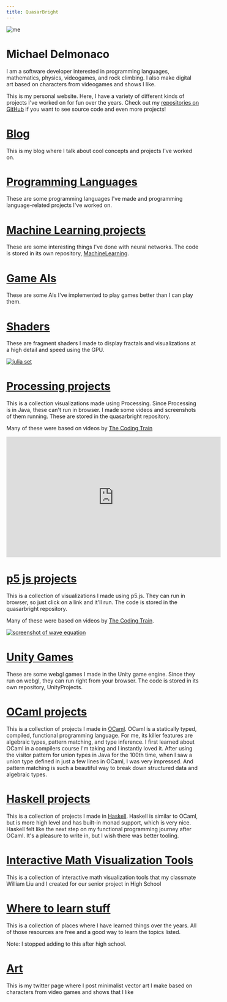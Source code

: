 ```yaml
---
title: QuasarBright
---
```

![me](https://quasarbright.github.io/images/me-2023.jpg)
# Michael Delmonaco
I am a software developer interested in programming languages, mathematics, physics, videogames, and rock climbing. I also make digital art based on characters from videogames and shows I like.

This is my personal website. Here, I have a variety of different kinds of projects I've worked on for fun over the years. Check out my [repositories on GitHub](https://github.com/quasarbright) if you want to see source code and even more projects!
# [Blog](https://quasarbright.github.io/blog/index.html)
This is my blog where I talk about cool concepts and projects I've worked on.
# [Programming Languages](https://quasarbright.github.io/programming-languages)
These are some programming languages I've made and programming language-related projects I've worked on.
# [Machine Learning projects](https://quasarbright.github.io/MachineLearning/README)
These are some interesting things I've done with neural networks. The code is stored in its own repository, [MachineLearning](https://github.com/quasarbright/MachineLearning).
# [Game AIs](https://quasarbright.github.io/gameAIs)
These are some AIs I've implemented to play games better than I can play them.
# [Shaders](https://quasarbright.github.io/p5js/shaders)

These are fragment shaders I made to display fractals and visualizations at a high detail and speed using the GPU.

[![julia set](https://quasarbright.github.io/p5js/juliaShader/screenshot.png)](https://quasarbright.github.io/p5js/juliaShader/)

# [Processing projects](https://quasarbright.github.io/processing/)
This is a collection visualizations made using Processing. Since Processing is in Java, these can't run in browser. I made some videos and screenshots of them running. These are stored in the quasarbright repository.

Many of these were based on videos by [The Coding Train](https://www.youtube.com/channel/UCvjgXvBlbQiydffZU7m1_aw)

<iframe width="560" height="315" src="https://www.youtube.com/embed/IPxwzn4a5uQ" frameborder="0" allow="accelerometer; autoplay; encrypted-media; gyroscope; picture-in-picture" allowfullscreen></iframe>  

# [p5 js projects](https://quasarbright.github.io/p5js/index)
This is a collection of visualizations I made using p5.js. They can run in browser, so just click on a link and it'll run. The code is stored in the quasarbright repository.

Many of these were based on videos by [The Coding Train](https://www.youtube.com/channel/UCvjgXvBlbQiydffZU7m1_aw).

[![screenshot of wave equation](https://quasarbright.github.io/p5js/wave-equation/screenshot.png)](https://quasarbright.github.io/p5js/wave-equation)

# [Unity Games](https://quasarbright.github.io/UnityProjects/)
These are some webgl games I made in the Unity game engine. Since they run on webgl, they can run right from your browser. The code is stored in its own repository, UnityProjects.
# [OCaml projects](https://quasarbright.github.io/OCaml/index)
This is a collection of projects I made in [OCaml](https://ocaml.org/). OCaml is a statically typed, compiled, functional programming language. For me, its killer features are algebraic types, pattern matching, and type inference. I first learned about OCaml in a compilers course I'm taking and I instantly loved it. After using the visitor pattern for union types in Java for the 100th time, when I saw a union type defined in just a few lines in OCaml, I was very impressed. And pattern matching is such a beautiful way to break down structured data and algebraic types.  
# [Haskell projects](https://quasarbright.github.io/Haskell)
This is a collection of projects I made in [Haskell](https://www.haskell.org/). Haskell is similar to OCaml, but is more high level and has built-in monad support, which is very nice. Haskell felt like the next step on my functional programming journey after OCaml. It's a pleasure to write in, but I wish there was better tooling.  
# [Interactive Math Visualization Tools](https://quasarbright.github.io/ThreePeriods/)
This is a collection of interactive math visualization tools that my classmate William Liu and I created for our senior project in High School
# [Where to learn stuff](https://quasarbright.github.io/where%20to%20learn%20stuff)
This is a collection of places where I have learned things over the years. All of those resources are free and a good way to learn the topics listed.

Note: I stopped adding to this after high school.

# [Art](https://twitter.com/QuasarBright)
This is my twitter page where I post minimalist vector art I make based on characters from video games and shows that I like
